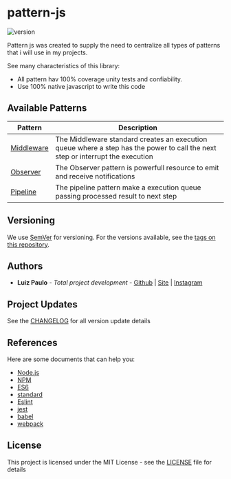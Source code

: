 # pattern-js
![version](https://d25lcipzij17d.cloudfront.net/badge.svg?id=gh&type=6&v=1.2.0&x2=0)

Pattern js was created to supply the need to centralize all types of patterns that i will use in my projects.

See many characteristics of this library:
- All pattern hav 100% coverage unity tests and confiability.
- Use 100% native javascript to write this code

## Available Patterns
| Pattern | Description|
| - | - |
| [Middleware](docs/MIDDLEWARE-PATTERN-JS.md) | The Middleware standard creates an execution queue where a step has the power to call the next step or interrupt the execution |
| [Observer](docs/OBSERVER-PATTERN-JS.md)     | The Observer pattern is powerfull resource to emit and receive notifications |
| [Pipeline](docs/PIPELINE-PATTERN-JS.md)     | The pipeline pattern make a execution queue passing processed result to next step |

## Versioning

We use [SemVer](http://semver.org/) for versioning. For the versions available, see the [tags on this repository](https://github.com/lppjunior/pattern-js/tags).

## Authors

* **Luiz Paulo** - *Total project development* - [Github](https://github.com/lppjunior) | [Site](http://lppjunior.com) | [Instagram](https://instagram.com/lppjunior)

## Project Updates

See the [CHANGELOG](CHANGELOG.md) for all version update details

## References

Here are some documents that can help you:

* [Node.js](https://nodejs.org/en/)
* [NPM](https://www.npmjs.com/)
* [ES6](http://es6-features.org/)
* [standard](https://standardjs.com/)
* [Eslint](https://eslint.org/)
* [jest](https://jestjs.io/)
* [babel](https://babeljs.io/)
* [webpack](https://webpack.js.org/)

## License

This project is licensed under the MIT License - see the [LICENSE](LICENSE) file for details
